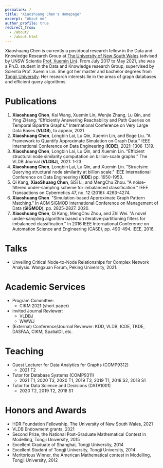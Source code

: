 ```yaml
---
permalink: /
title: "Xiaoshuang Chen's Homepage"
excerpt: "About me"
author_profile: true
redirect_from: 
  - /about/
  - /about.html
---
```

Xiaoshuang Chen is currently a postdocal research fellow in the Data and Knowledge Research Group at [The University of New South Wales](https://unsw.edu.au/) (advised by UNSW Scientia [Prof. Xuemin Lin](https://www.cse.unsw.edu.au/~lxue/)). From July 2017 to May 2021, she was a Ph.D. student in the Data and Knowledge research Group, supervised by Scientia Prof. Xuemin Lin. She got her master and bachelor degrees from [Tongji University](https://en.tongji.edu.cn/). Her research interests lie in the areas of graph databases and efficient query algorithms.

Publications
======
1.  **Xiaoshuang Chen**, Kai Wang, Xuemin Lin, Wenjie Zhang, Lu Qin, and Ying ZHang. “Efficiently Answering Reachability and Path Queries on Temporal Bipartite Graphs.” International Conference on Very Large Data Bases (**VLDB**), to appear, 2021.
2.	**Xiaoshuang Chen**, Longbin Lai, Lu Qin, Xuemin Lin, and Boge Liu. “A Framework to Quantify Approximate Simulation on Graph Data.” IEEE International Conference on Data Engineering (**ICDE**), 2021: 1308-1319.
3.	**Xiaoshuang Chen**, Longbin Lai, Lu Qin, and Xuemin Lin. "Efficient structural node similarity computation on billion-scale graphs." The VLDB Journal (**VLDBJ**), 2021: 1-23.  
4.	**Xiaoshuang Chen**, Longbin Lai, Lu Qin, and Xuemin Lin. "Structsim: Querying structural node similarity at billion scale." IEEE International Conference on Data Engineering (**ICDE**) pp. 1950-1953. 
5.	Qi Kang, **XiaoShuang Chen**, SiSi Li, and MengChu Zhou. "A noise-filtered under-sampling scheme for imbalanced classification." IEEE Transactions on Cybernetics 47, no. 12 (2016): 4263-4274.
6.	**Xiaoshuang Chen**. "Simulation-based Approximate Graph Pattern Matching." In ACM SIGMOD International Conference on Management of Data (**SIGMOD**), pp. 2825-2827. 2020.
7.	**Xiaoshuang Chen**, Qi Kang, MengChu Zhou, and Zhi Wei. "A novel under-sampling algorithm based on iterative-partitioning filters for imbalanced classification." In 2016 IEEE International Conference on Automation Science and Engineering (CASE), pp. 490-494. IEEE, 2016.

Talks
======
- Unveiling Critical Node-to-Node Relationships for Complex Network Analysis. Wangxuan Forum, Peking University, 2021.

Academic Services
======
- Program Committee: 
  - CIKM 2021 (short paper)
- Invited Journal Reviewer:
  - VLDBJ
  - WWWJ
- (External) Conference/Journal Reviewer: KDD, VLDB, ICDE, TKDE, DASFAA, CIKM, SpatialDI, etc. 

Teaching
======
- Guest Lecturer for Data Analytics for Graphs (COMP9312) 
  - 2021 T2
- Tutor for Database Systems (COMP9311)
  - 2021 T1, 2020 T3, 2020 T1, 2019 T3, 2019 T1, 2018 S2, 2018 S1
- Tutor for Data Science and Decisions (DATA1001) 
  - 2020 T2, 2019 T2, 2018 S1

Honors and Awards
======
- HDR Foundation Fellowship, The University of New South Wales, 2021
- VLDB Endowment grants, 2021
- Second Prize, the National Post-Graduate Mathematical Contest in Modelling, Tongji University, 2015
- Excellent Graduate of Shanghai, Tongji University, 2014
- Excellent Student of Tongji University, Tongji University, 2014
- Meritorious Winner, the American Mathematical contest in Modelling, Tongji University, 2012
